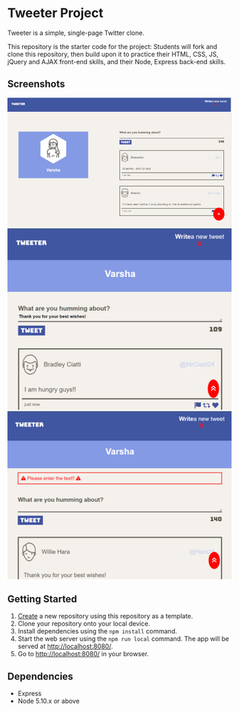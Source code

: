 # Tweeter Project

Tweeter is a simple, single-page Twitter clone.

This repository is the starter code for the project: Students will fork and clone this repository, then build upon it to practice their HTML, CSS, JS, jQuery and AJAX front-end skills, and their Node, Express back-end skills.

## Screenshots
  !["Screenshort of tweet](https://github.com/Varsha2629/Tweeter-app/blob/master/docs/desktop-view.png)
   !["Screenshort of tweets](https://github.com/Varsha2629/Tweeter-app/blob/master/docs/scrolling-page.png)
   !["Screenshort of tweets](https://github.com/Varsha2629/Tweeter-app/blob/master/docs/error-msg-page.png)

## Getting Started

1. [Create](https://docs.github.com/en/repositories/creating-and-managing-repositories/creating-a-repository-from-a-template) a new repository using this repository as a template.
2. Clone your repository onto your local device.
3. Install dependencies using the `npm install` command.
3. Start the web server using the `npm run local` command. The app will be served at <http://localhost:8080/>.
4. Go to <http://localhost:8080/> in your browser.

## Dependencies

- Express
- Node 5.10.x or above
